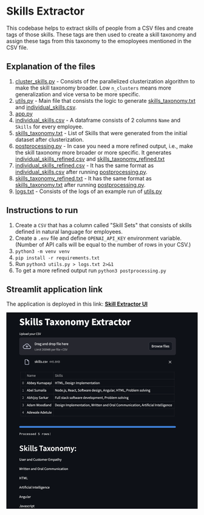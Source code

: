 # Skills Extractor

This codebase helps to extract skills of people from a CSV files and create tags of those skills. These tags are then used to create a skill taxonomy and assign these tags from this taxonomy to the emoployees mentioned in the CSV file.

## Explanation of the files

1. [cluster_skills.py](cluster_skills.py) - Consists of the parallelized clusterization algorithm to make the skill taxonomy broader. Low `n_clusters` means more generalization and vice versa to be more specific.
2. [utils.py](utils.py) - Main file that consists the logic to generate [skills_taxonomy.txt](skills_taxonomy.txt) and [individual_skills.csv](individual_skills.csv).
3. [app.py](app.py)
4. [individual_skills.csv](individual_skills.csv) - A dataframe consists of 2 columns `Name` and `Skills` for every employee.
5. [skills_taxonomy.txt](skills_taxonomy.txt) - List of Skills that were generated from the initial dataset after clusterization.
6. [postprocessing.py](postprocessing.py) - In case you need a more refined output, i.e., make the skill taxonomy more broader or more specific. It generates [individual_skills_refined.csv](individual_skills_refined.csv) and [skills_taxonomy_refined.txt](skills_taxonomy_refined.txt)
7. [individual_skills_refined.csv](individual_skills_refined.csv) - It has the same format as [individual_skills.csv](individual_skills.csv) after running [postprocessing.py](postprocessing.py).
8. [skills_taxonomy_refined.txt](skills_taxonomy_refined.txt) - It has the same format as [skills_taxonomy.txt](skills_taxonomy.txt) after running [postprocessing.py](postprocessing.py).
9. [logs.txt](logs.txt) - Consists of the logs of an example run of [utils.py](utils.py)

## Instructions to run
1. Create a `CSV` that has a column called "Skill Sets" that consists of skills defined in natural language for employees.
2. Create a `.env` file and define `OPENAI_API_KEY` environment variable. (Number of API calls will be equal to the number of rows in your CSV.)
3. `python3 -m venv venv`
4. `pip install -r requirements.txt`
5. Run `python3 utils.py > logs.txt 2>&1`
6. To get a more refined output run `python3 postprocessing.py`

## Streamlit application link
The application is deployed in this link: **[Skill Extractor UI](https://skill-extractor.streamlit.app/)**

![UI-Screenshot](ui_screenshot.png)
